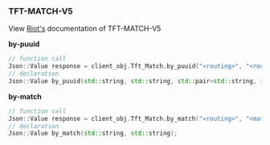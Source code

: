 ### TFT-MATCH-V5

View [Riot's](https://developer.riotgames.com/apis#tft-match-v1) documentation of TFT-MATCH-V5


**by-puuid**
```cpp
// function call
Json::Value response = client_obj.Tft_Match.by_puuid("<routing>", "<routing>", {"<optional-key>", <optional-arg>}, ...);
// declaration
Json::Value by_puuid(std::string, std::string, std::pair<std::string, int>, ...);
```
**by-match**
```cpp
// function call
Json::Value response = client_obj.Tft_Match.by_match("<routing>", "<match-id>");
// declaration
Json::Value by_match(std::string, std::string);
```
